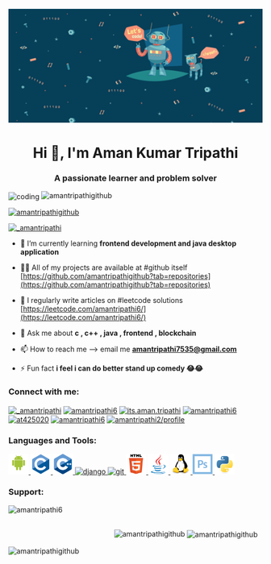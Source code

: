 ![logo](https://github.com/amantripathigithub/amantripathigithub/blob/main/banner.png)
<h1 align="center">Hi 👋, I'm Aman Kumar Tripathi</h1>
<h3 align="center">A passionate learner and problem solver</h3>
<img align="center" alt="coding" width="400" src="https://camo.githubusercontent.com/8bf6f6d78abc81fcf9c49f10649423e73ea44bc248e83aaae8759d401c829a84/68747470733a2f2f70687973696373677572756b756c2e66696c65732e776f726470726573732e636f6d2f323031392f30322f6368617261637465722d312e676966"
<p align="left"> <img src="https://komarev.com/ghpvc/?username=amantripathigithub&label=Profile%20views&color=0e75b6&style=flat" alt="amantripathigithub" /> </p>

<p align="left"> <a href="https://github.com/ryo-ma/github-profile-trophy"><img src="https://github-profile-trophy.vercel.app/?username=amantripathigithub" alt="amantripathigithub" /></a> </p>

<p align="left"> <a href="https://twitter.com/_amantripathi" target="blank"><img src="https://img.shields.io/twitter/follow/_amantripathi?logo=twitter&style=for-the-badge" alt="_amantripathi" /></a> </p>

- 🌱 I’m currently learning **frontend development and java desktop application**

- 👨‍💻 All of my projects are available at #github itself [https://github.com/amantripathigithub?tab=repositories](https://github.com/amantripathigithub?tab=repositories)

- 📝 I regularly write articles on #leetcode solutions [https://leetcode.com/amantripathi6/](https://leetcode.com/amantripathi6/)

- 💬 Ask me about **c , c++ , java , frontend , blockchain**

- 📫 How to reach me --> email me **amantripathi7535@gmail.com**

- ⚡ Fun fact **i feel i can do better stand up comedy 😂😂**

<h3 align="left">Connect with me:</h3>
<p align="left">
<a href="https://twitter.com/_amantripathi" target="blank"><img align="center" src="https://raw.githubusercontent.com/rahuldkjain/github-profile-readme-generator/master/src/images/icons/Social/twitter.svg" alt="_amantripathi" height="30" width="40" /></a>
<a href="https://linkedin.com/in/amantripathi6" target="blank"><img align="center" src="https://raw.githubusercontent.com/rahuldkjain/github-profile-readme-generator/master/src/images/icons/Social/linked-in-alt.svg" alt="amantripathi6" height="30" width="40" /></a>
<a href="https://instagram.com/its.aman.tripathi" target="blank"><img align="center" src="https://raw.githubusercontent.com/rahuldkjain/github-profile-readme-generator/master/src/images/icons/Social/instagram.svg" alt="its.aman.tripathi" height="30" width="40" /></a>
<a href="https://www.codechef.com/users/amantripathi6" target="blank"><img align="center" src="https://cdn.jsdelivr.net/npm/simple-icons@3.1.0/icons/codechef.svg" alt="amantripathi6" height="30" width="40" /></a>
<a href="https://codeforces.com/profile/at425020" target="blank"><img align="center" src="https://raw.githubusercontent.com/rahuldkjain/github-profile-readme-generator/master/src/images/icons/Social/codeforces.svg" alt="at425020" height="30" width="40" /></a>
<a href="https://www.leetcode.com/amantripathi6" target="blank"><img align="center" src="https://raw.githubusercontent.com/rahuldkjain/github-profile-readme-generator/master/src/images/icons/Social/leet-code.svg" alt="amantripathi6" height="30" width="40" /></a>
<a href="https://auth.geeksforgeeks.org/user/amantripathi2/profile" target="blank"><img align="center" src="https://raw.githubusercontent.com/rahuldkjain/github-profile-readme-generator/master/src/images/icons/Social/geeks-for-geeks.svg" alt="amantripathi2/profile" height="30" width="40" /></a>
</p>

<h3 align="left">Languages and Tools:</h3>
<p align="left"> <a href="https://developer.android.com" target="_blank" rel="noreferrer"> <img src="https://raw.githubusercontent.com/devicons/devicon/master/icons/android/android-original-wordmark.svg" alt="android" width="40" height="40"/> </a> <a href="https://www.cprogramming.com/" target="_blank" rel="noreferrer"> <img src="https://raw.githubusercontent.com/devicons/devicon/master/icons/c/c-original.svg" alt="c" width="40" height="40"/> </a> <a href="https://www.w3schools.com/cpp/" target="_blank" rel="noreferrer"> <img src="https://raw.githubusercontent.com/devicons/devicon/master/icons/cplusplus/cplusplus-original.svg" alt="cplusplus" width="40" height="40"/> </a> <a href="https://www.djangoproject.com/" target="_blank" rel="noreferrer"> <img src="https://cdn.worldvectorlogo.com/logos/django.svg" alt="django" width="40" height="40"/> </a> <a href="https://git-scm.com/" target="_blank" rel="noreferrer"> <img src="https://www.vectorlogo.zone/logos/git-scm/git-scm-icon.svg" alt="git" width="40" height="40"/> </a> <a href="https://www.w3.org/html/" target="_blank" rel="noreferrer"> <img src="https://raw.githubusercontent.com/devicons/devicon/master/icons/html5/html5-original-wordmark.svg" alt="html5" width="40" height="40"/> </a> <a href="https://www.java.com" target="_blank" rel="noreferrer"> <img src="https://raw.githubusercontent.com/devicons/devicon/master/icons/java/java-original.svg" alt="java" width="40" height="40"/> </a> <a href="https://www.linux.org/" target="_blank" rel="noreferrer"> <img src="https://raw.githubusercontent.com/devicons/devicon/master/icons/linux/linux-original.svg" alt="linux" width="40" height="40"/> </a> <a href="https://www.photoshop.com/en" target="_blank" rel="noreferrer"> <img src="https://raw.githubusercontent.com/devicons/devicon/master/icons/photoshop/photoshop-line.svg" alt="photoshop" width="40" height="40"/> </a> <a href="https://www.python.org" target="_blank" rel="noreferrer"> <img src="https://raw.githubusercontent.com/devicons/devicon/master/icons/python/python-original.svg" alt="python" width="40" height="40"/> </a> </p>

<h3 align="left">Support:</h3>
<p><a href="https://www.buymeacoffee.com/amantripathi6"> <img align="left" src="https://cdn.buymeacoffee.com/buttons/v2/default-yellow.png" height="50" width="210" alt="amantripathi6" /></a></p><br><br>

<p><img align="left" src="https://github-readme-stats.vercel.app/api/top-langs?username=amantripathigithub&show_icons=true&locale=en&layout=compact" alt="amantripathigithub" /></p>

<p>&nbsp;<img align="center" src="https://github-readme-stats.vercel.app/api?username=amantripathigithub&show_icons=true&locale=en" alt="amantripathigithub" /></p>

<p><img align="center" src="https://github-readme-streak-stats.herokuapp.com/?user=amantripathigithub&" alt="amantripathigithub" /></p>
